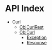 API Index
=========

* Curl
    * [ObjCurlRest](Curl-ObjCurlRest.md)
    * [ObjCurl](Curl-ObjCurl.md)
        * [Exception](Curl-ObjCurl-Exception.md)
        * [Response](Curl-ObjCurl-Response.md)

